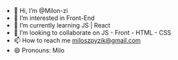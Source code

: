 - 👋 Hi, I’m @Milon-zi
- 👀 I’m interested in Front-End
- 🌱 I’m currently learning JS | React
- 💞️ I’m looking to collaborate on JS - Front - HTML - CSS
- 📫 How to reach me miloszpyzik@gmail.com
- 😄 Pronouns: Milo
  

<!---
Milon-zi/Milon-zi is a ✨ special ✨ repository because its `README.md` (this file) appears on your GitHub profile.
You can click the Preview link to take a look at your changes.
--->
